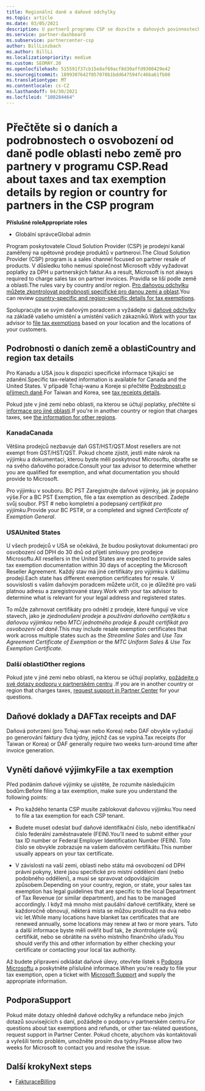 ```yaml
---
title: Regionální daně a daňové odchylky
ms.topic: article
ms.date: 03/05/2021
description: U partnerů programu CSP se dozvíte o daňových povinnostech na oblast, o tom, jak odesílat daňové výjimky pro prodej CSP, a jak získat podporu pro daňové otázky.
ms.service: partner-dashboard
ms.subservice: partnercenter-csp
author: BillLinzbach
ms.author: BillLi
ms.localizationpriority: medium
ms.custom: SEOMAY.20
ms.openlocfilehash: 515591f37cb15e8af69acf8d30affd9300429e42
ms.sourcegitcommit: 1899307642f057070b1bdd647594fc46ba61fb08
ms.translationtype: MT
ms.contentlocale: cs-CZ
ms.lasthandoff: 04/30/2021
ms.locfileid: "108284464"
---
```

# <a name="read-about-taxes-and-tax-exemption-details-by-region-or-country-for-partners-in-the-csp-program"></a><span data-ttu-id="ef6ff-103">Přečtěte si o daních a podrobnostech o osvobození od daně podle oblasti nebo země pro partnery v programu CSP.</span><span class="sxs-lookup"><span data-stu-id="ef6ff-103">Read about taxes and tax exemption details by region or country for partners in the CSP program</span></span>

<span data-ttu-id="ef6ff-104">**Příslušné role**</span><span class="sxs-lookup"><span data-stu-id="ef6ff-104">**Appropriate roles**</span></span>

- <span data-ttu-id="ef6ff-105">Globální správce</span><span class="sxs-lookup"><span data-stu-id="ef6ff-105">Global admin</span></span>

<span data-ttu-id="ef6ff-106">Program poskytovatele Cloud Solution Provider (CSP) je prodejní kanál zaměřený na opětovné prodeje produktů v partnerovi.</span><span class="sxs-lookup"><span data-stu-id="ef6ff-106">The Cloud Solution Provider (CSP) program is a sales channel focused on partner resale of products.</span></span> <span data-ttu-id="ef6ff-107">V důsledku toho nemusí společnost Microsoft vždy vyžadovat poplatky za DPH u partnerských faktur.</span><span class="sxs-lookup"><span data-stu-id="ef6ff-107">As a result, Microsoft is not always required to charge sales tax on partner invoices.</span></span> <span data-ttu-id="ef6ff-108">Pravidla se liší podle země a oblasti.</span><span class="sxs-lookup"><span data-stu-id="ef6ff-108">The rules vary by country and/or region.</span></span> <span data-ttu-id="ef6ff-109">[Pro daňovou odchylku můžete zkontrolovat podrobnosti specifické pro danou zemi a oblast](#country-and-region-tax-details).</span><span class="sxs-lookup"><span data-stu-id="ef6ff-109">You can review [country-specific and region-specific details for tax exemptions](#country-and-region-tax-details).</span></span>

<span data-ttu-id="ef6ff-110">Spolupracujte se svým daňovým poradcem a vyžádejte si [daňové odchylky](#file-a-tax-exemption) na základě vašeho umístění a umístění vašich zákazníků.</span><span class="sxs-lookup"><span data-stu-id="ef6ff-110">Work with your tax advisor to [file tax exemptions](#file-a-tax-exemption) based on your location and the locations of your customers.</span></span>

## <a name="country-and-region-tax-details"></a><span data-ttu-id="ef6ff-111">Podrobnosti o daních země a oblasti</span><span class="sxs-lookup"><span data-stu-id="ef6ff-111">Country and region tax details</span></span>

<span data-ttu-id="ef6ff-112">Pro Kanadu a USA jsou k dispozici specifické informace týkající se zdanění.</span><span class="sxs-lookup"><span data-stu-id="ef6ff-112">Specific tax-related information is available for Canada and the United States.</span></span> <span data-ttu-id="ef6ff-113">V případě Tchaj-wanu a Koreje si přečtěte [Podrobnosti o příjmech daně](#tax-receipts-and-daf).</span><span class="sxs-lookup"><span data-stu-id="ef6ff-113">For Taiwan and Korea, see [tax receipts details](#tax-receipts-and-daf).</span></span>

<span data-ttu-id="ef6ff-114">Pokud jste v jiné zemi nebo oblasti, na kterou se účtují poplatky, přečtěte si [informace pro jiné oblasti](#other-regions).</span><span class="sxs-lookup"><span data-stu-id="ef6ff-114">If you're in another country or region that charges taxes, see [the information for other regions](#other-regions).</span></span>


### <a name="canada"></a><span data-ttu-id="ef6ff-115">Kanada</span><span class="sxs-lookup"><span data-stu-id="ef6ff-115">Canada</span></span>

<span data-ttu-id="ef6ff-116">Většina prodejců nezbavuje daň GST/HST/QST.</span><span class="sxs-lookup"><span data-stu-id="ef6ff-116">Most resellers are not exempt from GST/HST/QST.</span></span> <span data-ttu-id="ef6ff-117">Pokud chcete zjistit, jestli máte nárok na výjimku a dokumentaci, kterou byste měli poskytnout Microsoftu, obraťte se na svého daňového poradce.</span><span class="sxs-lookup"><span data-stu-id="ef6ff-117">Consult your tax advisor to determine whether you are qualified for exemption, and what documentation you should provide to Microsoft.</span></span>

<span data-ttu-id="ef6ff-118">Pro výjimku v souboru. BC PST Zaregistrujte daňové výjimky, jak je popsáno výše.</span><span class="sxs-lookup"><span data-stu-id="ef6ff-118">For a BC PST Exemption, file a tax exemption as described.</span></span> <span data-ttu-id="ef6ff-119">Zadejte svůj soubor. PST # nebo kompletní a podepsaný *certifikát pro výjimku*.</span><span class="sxs-lookup"><span data-stu-id="ef6ff-119">Provide your BC PST#, or a completed and signed *Certificate of Exemption General*.</span></span>

### <a name="united-states"></a><span data-ttu-id="ef6ff-120">USA</span><span class="sxs-lookup"><span data-stu-id="ef6ff-120">United States</span></span>

<span data-ttu-id="ef6ff-121">U všech prodejců v USA se očekává, že budou poskytovat dokumentaci pro osvobození od DPH do 30 dnů od přijetí smlouvy pro prodejce Microsoftu.</span><span class="sxs-lookup"><span data-stu-id="ef6ff-121">All resellers in the United States are expected to provide sales tax exemption documentation within 30 days of accepting the Microsoft Reseller Agreement.</span></span> <span data-ttu-id="ef6ff-122">Každý stav má jiné certifikáty pro výjimku k dalšímu prodeji.</span><span class="sxs-lookup"><span data-stu-id="ef6ff-122">Each state has different exemption certificates for resale.</span></span> <span data-ttu-id="ef6ff-123">V souvislosti s vaším daňovým poradcem můžete určit, co je důležité pro vaši platnou adresu a zaregistrované stavy.</span><span class="sxs-lookup"><span data-stu-id="ef6ff-123">Work with your tax advisor to determine what is relevant for your legal address and registered states.</span></span>

<span data-ttu-id="ef6ff-124">To může zahrnovat certifikáty pro odnětí z prodeje, které fungují ve více stavech, jako je *zjednodušení prodeje* a *používání daňového certifikátu s daňovou výjimkou* nebo *MTCí jednotného prodeje & použít certifikát pro osvobození od daně*.</span><span class="sxs-lookup"><span data-stu-id="ef6ff-124">This may include resale exemption certificates that work across multiple states such as the *Streamline Sales* and *Use Tax Agreement Certificate of Exemption* or the *MTC Uniform Sales & Use Tax Exemption Certificate*.</span></span>

### <a name="other-regions"></a><span data-ttu-id="ef6ff-125">Další oblasti</span><span class="sxs-lookup"><span data-stu-id="ef6ff-125">Other regions</span></span>

<span data-ttu-id="ef6ff-126">Pokud jste v jiné zemi nebo oblasti, na kterou se účtují poplatky, [požádejte o své dotazy podporu v partnerském centru](#support) .</span><span class="sxs-lookup"><span data-stu-id="ef6ff-126">If you are in another country or region that charges taxes, [request support in Partner Center](#support) for your questions.</span></span>

## <a name="tax-receipts-and-daf"></a><span data-ttu-id="ef6ff-127">Daňové doklady a DAF</span><span class="sxs-lookup"><span data-stu-id="ef6ff-127">Tax receipts and DAF</span></span>

<span data-ttu-id="ef6ff-128">Daňová potvrzení (pro Tchaj-wan nebo Korea) nebo DAF obvykle vyžadují po generování faktury dva týdny, jejichž čas se vypíná.</span><span class="sxs-lookup"><span data-stu-id="ef6ff-128">Tax receipts (for Taiwan or Korea) or DAF generally require two weeks turn-around time after invoice generation.</span></span>

## <a name="file-a-tax-exemption"></a><span data-ttu-id="ef6ff-129">Vynětí daňové výjimky</span><span class="sxs-lookup"><span data-stu-id="ef6ff-129">File a tax exemption</span></span>

<span data-ttu-id="ef6ff-130">Před podáním daňové výjimky se ujistěte, že rozumíte následujícím bodům:</span><span class="sxs-lookup"><span data-stu-id="ef6ff-130">Before filing a tax exemption, make sure you understand the following points:</span></span>

- <span data-ttu-id="ef6ff-131">Pro každého tenanta CSP musíte zablokovat daňovou výjimku.</span><span class="sxs-lookup"><span data-stu-id="ef6ff-131">You need to file a tax exemption for each CSP tenant.</span></span>

- <span data-ttu-id="ef6ff-132">Budete muset odeslat buď daňové identifikační číslo, nebo identifikační číslo federální zaměstnavatele (FEIN).</span><span class="sxs-lookup"><span data-stu-id="ef6ff-132">You'll need to submit either your tax ID number or Federal Employer Identification Number (FEIN).</span></span> <span data-ttu-id="ef6ff-133">Toto číslo se obvykle zobrazuje na vašem daňovém certifikátu.</span><span class="sxs-lookup"><span data-stu-id="ef6ff-133">This number usually appears on your tax certificate.</span></span>

- <span data-ttu-id="ef6ff-134">V závislosti na vaší zemi, oblasti nebo státu má osvobození od DPH právní pokyny, které jsou specifické pro místní oddělení daní (nebo podobného oddělení), a musí se spravovat odpovídajícím způsobem.</span><span class="sxs-lookup"><span data-stu-id="ef6ff-134">Depending on your country, region, or state, your sales tax exemption has legal guidelines that are specific to the local Department of Tax Revenue (or similar department), and has to be managed accordingly.</span></span> <span data-ttu-id="ef6ff-135">I když má mnoho míst paušální daňové certifikáty, které se každoročně obnovují, některá místa se můžou prodloužit na dva nebo víc let.</span><span class="sxs-lookup"><span data-stu-id="ef6ff-135">While many locations have blanket tax certificates that are renewed annually, some locations may renew at two or more years.</span></span> <span data-ttu-id="ef6ff-136">Tuto a další informace byste měli ověřit buď tak, že zkontrolujete svůj certifikát, nebo se obrátíte na svého místního finančního úřadu.</span><span class="sxs-lookup"><span data-stu-id="ef6ff-136">You should verify this and other information by either checking your certificate or contacting your local tax authority.</span></span>

<span data-ttu-id="ef6ff-137">Až budete připraveni odkládat daňové úlevy, otevřete lístek s [Podpora Microsoftu](https://partner.microsoft.com/dashboard/support/csp/servicerequests/create?stage=2&topicid=92930319-ced6-c18b-d7a6-d62b22d60aa5) a poskytněte příslušné informace.</span><span class="sxs-lookup"><span data-stu-id="ef6ff-137">When you're ready to file your tax exemption, open a ticket with [Microsoft Support](https://partner.microsoft.com/dashboard/support/csp/servicerequests/create?stage=2&topicid=92930319-ced6-c18b-d7a6-d62b22d60aa5) and supply the appropriate information.</span></span>

## <a name="support"></a><span data-ttu-id="ef6ff-138">Podpora</span><span class="sxs-lookup"><span data-stu-id="ef6ff-138">Support</span></span>

<span data-ttu-id="ef6ff-139">Pokud máte dotazy ohledně daňové odchylky a refundace nebo jiných dotazů souvisejících s daní, požádejte o podporu v partnerském centru.</span><span class="sxs-lookup"><span data-stu-id="ef6ff-139">For questions about tax exemptions and refunds, or other tax-related questions, request support in Partner Center.</span></span> <span data-ttu-id="ef6ff-140">Pokud chcete, abychom vás kontaktovali a vyřešili tento problém, umožněte prosím dva týdny.</span><span class="sxs-lookup"><span data-stu-id="ef6ff-140">Please allow two weeks for Microsoft to contact you and resolve the issue.</span></span>

## <a name="next-steps"></a><span data-ttu-id="ef6ff-141">Další kroky</span><span class="sxs-lookup"><span data-stu-id="ef6ff-141">Next steps</span></span>

- [<span data-ttu-id="ef6ff-142">Fakturace</span><span class="sxs-lookup"><span data-stu-id="ef6ff-142">Billing</span></span>](billing.md)
